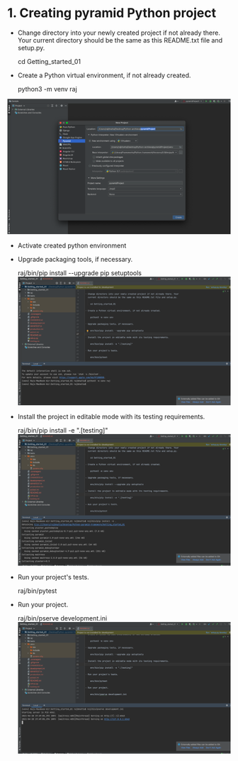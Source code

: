 # 1. Creating pyramid Python project #

- Change directory into your newly created project if not already there. Your
  current directory should be the same as this README.txt file and setup.py.

    cd Getting_started_01

- Create a Python virtual environment, if not already created.

    python3 -m venv raj
  
<img src="img/img1.png"/>

- Activate created python environment

- Upgrade packaging tools, if necessary.

    raj/bin/pip install --upgrade pip setuptools
     <img src="img/img2.png"/>

- Install the project in editable mode with its testing requirements.

    raj/bin/pip install -e ".[testing]"
     <img src="img/img4.png"/>

- Run your project's tests.

    raj/bin/pytest

- Run your project.

    raj/bin/pserve development.ini
     <img src="img/img5.png"/>
